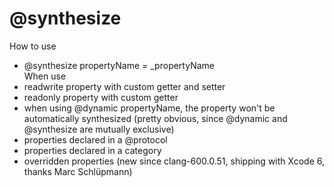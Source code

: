 # @synthesize
How to use
- @synthesize propertyName = _propertyName  
When use
- readwrite property with custom getter and setter
- readonly property with custom getter
- when using @dynamic propertyName, the property won't be automatically synthesized (pretty obvious, since @dynamic and @synthesize are mutually exclusive)
- properties declared in a @protocol
- properties declared in a category
- overridden properties (new since clang-600.0.51, shipping with Xcode 6, thanks Marc Schlüpmann)


